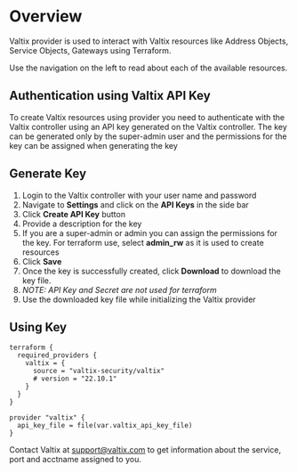 # Overview

Valtix provider is used to interact with Valtix resources like Address Objects, Service Objects, Gateways using Terraform.

Use the navigation on the left to read about each of the available resources.

## Authentication using Valtix API Key

To create Valtix resources using provider you need to authenticate with the Valtix controller using an API key generated on the Valtix controller. The key can be generated only by the super-admin user and the permissions for the key can be assigned when generating the key

## Generate Key

1. Login to the Valtix controller with your user name and password
1. Navigate to **Settings** and click on the **API Keys** in the side bar
1. Click **Create API Key** button
1. Provide a description for the key
1. If you are a super-admin or admin you can assign the permissions for the key. For terraform use, select **admin_rw** as it is used to create resources
1. Click **Save**
1. Once the key is successfully created, click **Download** to download the key file.
1. *NOTE: API Key and Secret are not used for terraform*
1. Use the downloaded key file while initializing the Valtix provider

## Using Key

```hcl
terraform {
  required_providers {
    valtix = {
      source = "valtix-security/valtix"
      # version = "22.10.1"
    }
  }
}

provider "valtix" {
  api_key_file = file(var.valtix_api_key_file)
}
```

Contact Valtix at support@valtix.com to get information about the service, port and acctname assigned to you.
